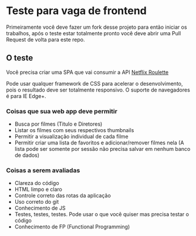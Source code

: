 # Teste para vaga de frontend 

Primeiramente você deve fazer um fork desse projeto para então iniciar os trabalhos, após o teste estar totalmente pronto você deve
abrir uma Pull Request de volta para este repo.

## O teste

Você precisa criar uma SPA que vai consumir a API [Netflix Roulette](http://netflixroulette.net/api/)

Pode usar qualquer framework de CSS para acelerar o desenvolvimento, pois o resultado deve ser totalmente responsivo.
O suporte de navegadores é para IE Edge+. 

### Coisas que sua web app deve permitir
- Busca por filmes (Titulo e Diretores)
- Listar os filmes com seus respectivos thumbnails
- Permitir a visualização individual de cada filme
- Permitir criar uma lista de favoritos e adicionar/remover filmes nela (A lista pode ser somente por sessão não precisa salvar em nenhum banco de dados)

### Coisas a serem avaliadas
- Clareza do código
- HTML limpo e claro
- Controle correto das rotas da aplicação
- Uso correto do git
- Conhecimento de JS
- Testes, testes, testes. Pode usar o que você quiser mas precisa testar o código
- Conhecimento de FP (Functional Programming)

